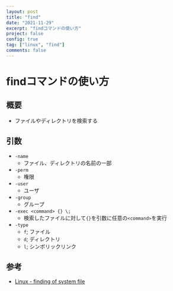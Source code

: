 ```yaml
---
layout: post
title: "find"
date: "2021-11-29"
excerpt: "findコマンドの使い方"
project: false
config: true
tag: ["linux", "find"]
comments: false
---
```


# findコマンドの使い方

## 概要
 - ファイルやディレクトリを検索する

## 引数
 - `-name`
   - ファイル、ディレクトリの名前の一部
 - `-perm`
   - 権限
 - `-user`
   - ユーザ
 - `-group`
   - グループ
 - `-exec <command> {} \;`
   - 検索したファイルに対して`{}`を引数に任意の`<command>`を実行
 - `-type`
   - `f`; ファイル
   - `d`; ディレクトリ
   - `l`; シンボリックリンク

## 参考
 - [Linux - finding of system file](https://www.infraeye.com/study/linuxz29.html)
